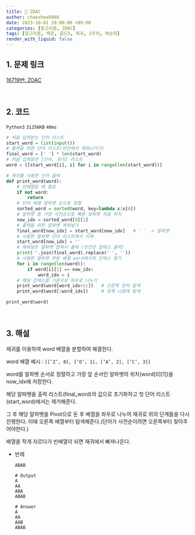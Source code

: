 ```yaml
---
title: 🐹 ZOAC
author: chaeshee0908
date: 2023-10-01 20:00:00 +09:00
categories: [알고리즘, ZOAC]
tags: [알고리즘, 백준, 골드5, 재귀, 2주차, 채승희]
render_with_liquid: false
---
```


## 1. 문제 링크

[16719번: ZOAC](https://www.acmicpc.net/problem/16719)

<br>

## 2. 코드

`Python3`  `31256KB`  `40ms`

```python
# 처음 입력받는 단어 리스트
start_word = list(input())
# 출력을 위한 단어 리스트(빈칸에서 채워나가기)
final_word = [' '] * len(start_word)
# 처음 입력받은 [단어, 위치] 리스트
word = [[start_word[i], i] for i in range(len(start_word))]

# 재귀를 사용한 단어 출력
def print_word(word):
    # 빈배열일 때 종료
    if not word:
        return
    # 단어 배열 알파벳 순으로 정렬
    sorted_word = sorted(word, key=lambda x:x[0])
    # 알파벳 중 가장 사전순으로 빠른 알파벳 처음 위치
    now_idx = sorted_word[0][1]
    # 출력을 위한 알파벳 채워넣기 
    final_word[now_idx] = start_word[now_idx]   # ' ' -> 알파벳
    # 사용한 알파벳 단어 리스트에서 삭제
    start_word[now_idx] = ''
    # 채워넣은 알파벳 합쳐서 출력 (빈칸은 없애고 출력)
    print(''.join(final_word).replace(' ', ''))
    # 사용한 알파벳 부분 배열 word에서의 인덱스 찾기 
    for i in range(len(word)):
        if word[i][1] == now_idx:
            word_idx = i
    # 해당 인덱스를 기준으로 좌우로 나누기
    print_word(word[word_idx+1:])   # 오른쪽 먼저 탐색
    print_word(word[:word_idx])     # 왼쪽 나중에 탐색

print_word(word)

```

<br>

## 3. 해설
    
재귀를 이용하여 word 배열을 분할하여 해결한다. 

word 배열 예시 : `[[’Z’, 0], [’O’, 1], [’A’, 2], [’C’, 3]]`

word를 알파벳 순서로 정렬하고 가장 앞 순서인 알파벳의 위치(word[0][1])을 now_idx에 저장한다.

해당 알파벳을 출력 리스트(final_word)의 값으로 초기화하고 첫 단어 리스트(start_word)에서는 제거해준다.

그 후 해당 알파벳을 Pivot으로 둔 후 배열을 좌우로 나누어 재귀로 위의 단계들을 다시 진행한다. 이때 오른쪽 배열부터 탐색해준다.(단어가 사전순이려면 오른쪽부터 찾아주어야한다.)

배열을 작게 자르다가 빈배열이 되면 재귀에서 빠져나온다.

- 반례
    ```
    ABAB

    # Output
    A
    AA
    ABA
    ABAB

    # Answer
    A
    AA
    AAB
    ABAB
    ```